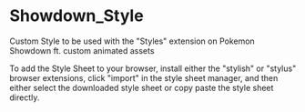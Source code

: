 # Showdown_Style
Custom Style to be used with the "Styles" extension on Pokemon Showdown ft. custom animated assets

To add the Style Sheet to your browser, install either the "stylish" or "stylus" browser extensions, click "import" in the style sheet manager, and then either select the downloaded style sheet or copy paste the style sheet directly.

